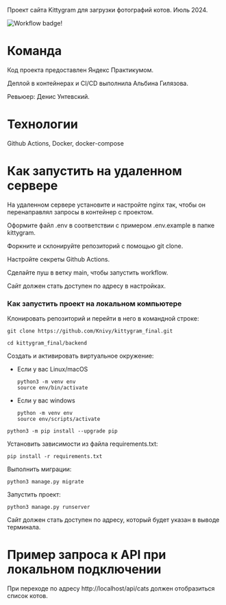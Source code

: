 Проект сайта Kittygram для загрузки фотографий котов. Июль 2024.

![Workflow badge!](https://github.com/Knivy/kittygram_final/actions/workflows/main.yml/badge.svg)

# Команда

Код проекта предоставлен Яндекс Практикумом. 

Деплой в контейнерах и CI/CD выполнила Альбина Гилязова. 

Ревьюер: Денис Унтевский.

# Технологии

Github Actions, Docker, docker-compose

# Как запустить на удаленном сервере

На удаленном сервере установите и настройте nginx так, чтобы он перенаправлял запросы в контейнер с проектом. 

Оформите файл .env в соответствии с примером .env.example в папке kittygram.

Форкните и склонируйте репозиторий с помощью git clone. 

Настройте секреты Github Actions.

Сделайте пуш в ветку main, чтобы запустить workflow. 

Сайт должен стать доступен по адресу в настройках.

### Как запустить проект на локальном компьютере

Клонировать репозиторий и перейти в него в командной строке:

```
git clone https://github.com/Knivy/kittygram_final.git
```

```
cd kittygram_final/backend
```

Cоздать и активировать виртуальное окружение:

* Если у вас Linux/macOS

    ```
    python3 -m venv env
    source env/bin/activate
    ```

* Если у вас windows

    ```
    python -m venv env
    source env/scripts/activate
    ```

```
python3 -m pip install --upgrade pip
```

Установить зависимости из файла requirements.txt:

```
pip install -r requirements.txt
```

Выполнить миграции:

```
python3 manage.py migrate
```

Запустить проект:

```
python3 manage.py runserver
```

Сайт должен стать доступен по адресу, который будет указан в выводе терминала.

# Пример запроса к API при локальном подключении

При переходе по адресу http://localhost/api/cats должен отобразиться список котов.
